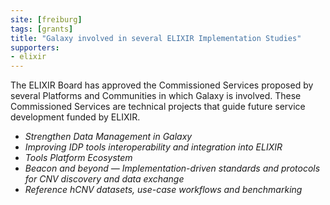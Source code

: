 ```yaml
---
site: [freiburg]
tags: [grants]
title: "Galaxy involved in several ELIXIR Implementation Studies"
supporters: 
- elixir
---
```


The ELIXIR Board has approved the Commissioned Services proposed by several Platforms and Communities in which Galaxy is involved. These Commissioned Services are technical projects that guide future service development funded by ELIXIR.

- _Strengthen Data Management in Galaxy_
- _Improving IDP tools interoperability and integration into ELIXIR_
- _Tools Platform Ecosystem_
- _Beacon and beyond — Implementation-driven standards and protocols for CNV discovery and data exchange_
- _Reference hCNV datasets, use-case workflows and benchmarking_

